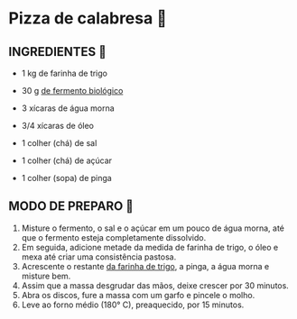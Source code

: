 # Pizza de calabresa :pizza:

## INGREDIENTES :milk_glass:

- 1 kg de farinha de trigo

- 30 g [de fermento biológico](https://blog.tudogostoso.com.br/materia/por-que-nao-guardar-o-fermento-na-geladeira/)

- 3 xícaras de água morna

- 3/4 xícaras de óleo

- 1 colher (chá) de sal

- 1 colher (chá) de açúcar

- 1 colher (sopa) de pinga 

  

## MODO DE PREPARO :bookmark_tabs:

1. Misture o fermento, o sal e o açúcar em um pouco de água morna, até que o fermento esteja completamente dissolvido.
2. Em seguida, adicione metade da medida de farinha de trigo, o óleo e mexa até criar uma consistência pastosa.
3. Acrescente o restante [da farinha de trigo](https://blog.tudogostoso.com.br/materia/receitas-com-farinha-de-trigo/), a pinga, a água morna e misture bem.
4. Assim que a massa desgrudar das mãos, deixe crescer por 30 minutos.
5. Abra os discos, fure a massa com um garfo e pincele o molho.
6. Leve ao forno médio (180° C), preaquecido, por 15 minutos.



​	

